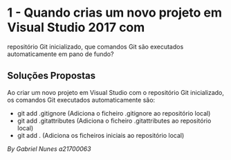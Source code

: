 # 1 - Quando crias um novo projeto em Visual Studio 2017 com
repositório Git inicializado, que comandos Git são executados
automaticamente em pano de fundo?

## **Soluções Propostas**
Ao criar um novo projeto em Visual Studio com o repositório
Git inicializado, os comandos Git executados automaticamente são:
* git add .gitignore (Adiciona o ficheiro .gitignore ao
repositório local)
* git add .gitattributes (Adiciona o ficheiro .gitattributes
ao repositório local)
* git add . (Adiciona os ficheiros iniciais ao repositório local)

*By Gabriel Nunes a21700063*
